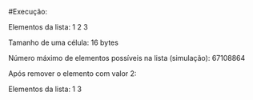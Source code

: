 #Execução:


Elementos da lista: 1 2 3 

Tamanho de uma célula: 16 bytes

Número máximo de elementos possíveis na lista (simulação): 67108864

Após remover o elemento com valor 2:

Elementos da lista: 1 3

